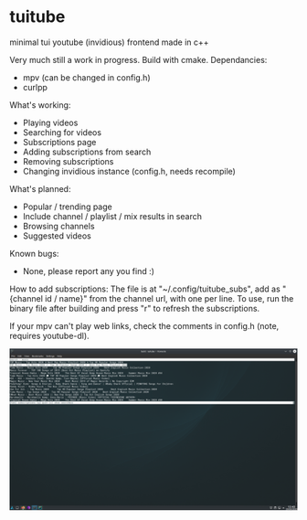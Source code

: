 # tuitube
minimal tui youtube (invidious) frontend made in c++

Very much still a work in progress. Build with cmake. Dependancies:
- mpv (can be changed in config.h)
- curlpp

What's working:
- Playing videos
- Searching for videos
- Subscriptions page
- Adding subscriptions from search
- Removing subscriptions
- Changing invidious instance (config.h, needs recompile)

What's planned:
- Popular / trending page
- Include channel / playlist / mix results in search
- Browsing channels
- Suggested videos

Known bugs:
- None, please report any you find :)

How to add subscriptions:
The file is at "~/.config/tuitube_subs", add as "{channel id / name}" from the channel url, with one per line. To use, run the binary file after building and press "r" to refresh the subscriptions.

If your mpv can't play web links, check the comments in config.h (note, requires youtube-dl).

![Screenshot](https://github.com/djt3/tuitube/blob/master/tuitube.png?raw=true)
